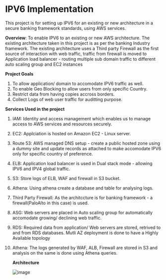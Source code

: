 # IPV6 Implementation
This project is for setting up IPV6 for an existing or new architecture in a secure banking framework standards, using AWS services.

**Overview**:
To enable IPV6 to an existing or new AWS architecture. The existing architecture taken in this project is as per the banking Industry framework. The existing architecture uses a Third party Firewall as the first source of interaction with web traffic, traffic from firewall is moved to Application load balancer - routing multiple sub domain traffic to different auto scaling group and EC2 instances

**Project Goals**
1. To allow application/ domain to accomodate IPV6 traffic as well.
2. To enable Geo Blocking to allow users from only specific Country.
3. Restrict data from having copies accross borders.
4. Collect Logs of web user traffic for auditting purpose.

**Services Used in the project**
1. IAM: Identity and access management which enables us to manage access to AWS services and resources securely.
2. EC2: Applciation is hosted on Amazon EC2 - Linux server.
3. Route 53: AWS managed DNS setup - create a public hosted zone using a dummy site and update records as attached to make accomodate IPV6 only for specific country of preference.
4. ELB: Application load balancer is used in Dual stack mode - allowing IPV6 and IPV4 global traffic.
5. S3: Store logs of ELB, WAF and firewall in S3 bucket.
6. Athena: Using athena create a database and table for analysing logs.
7. Third Party Firewall: As the architccture is for banking framework - a firewall(PaloAlto in this case) is used.
8. ASG: Web servers are placed in Auto scaling group for automatically accomodate growing/ declining web traffic.
9. RDS: Required data from application/ Web servers are stored, retrived to and from RDS databases. Mutli AZ deployment is done to have a Highly Available topology
10. Athena: The logs generated by WAF, ALB, Firewall are stored in S3 and analysis on the same is done using Athena queries.

    **Architecture**

    ![image](https://github.com/N140965/IPV6Implementation/assets/154440309/bc3ee465-e90d-4493-bc5e-11ae2b55747e)


